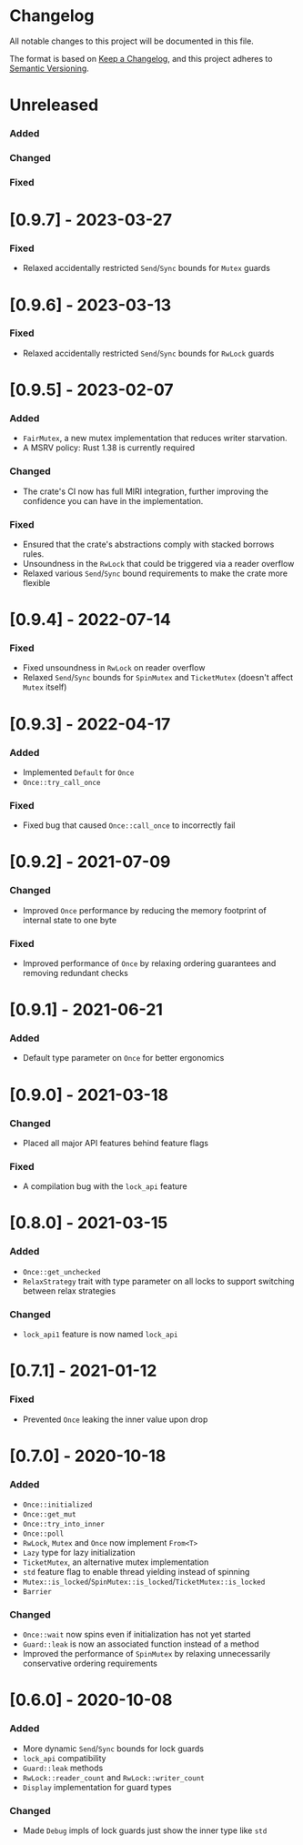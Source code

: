 # Changelog

All notable changes to this project will be documented in this file.

The format is based on [Keep a Changelog](https://keepachangelog.com/en/1.0.0/),
and this project adheres to [Semantic Versioning](https://semver.org/spec/v2.0.0.html).

# Unreleased

### Added

### Changed

### Fixed

# [0.9.7] - 2023-03-27

### Fixed

- Relaxed accidentally restricted `Send`/`Sync` bounds for `Mutex` guards

# [0.9.6] - 2023-03-13

### Fixed

- Relaxed accidentally restricted `Send`/`Sync` bounds for `RwLock` guards

# [0.9.5] - 2023-02-07

### Added

- `FairMutex`, a new mutex implementation that reduces writer starvation.
- A MSRV policy: Rust 1.38 is currently required

### Changed

- The crate's CI now has full MIRI integration, further improving the confidence you can have in the implementation.

### Fixed

- Ensured that the crate's abstractions comply with stacked borrows rules.
- Unsoundness in the `RwLock` that could be triggered via a reader overflow
- Relaxed various `Send`/`Sync` bound requirements to make the crate more flexible

# [0.9.4] - 2022-07-14

### Fixed

- Fixed unsoundness in `RwLock` on reader overflow
- Relaxed `Send`/`Sync` bounds for `SpinMutex` and `TicketMutex` (doesn't affect `Mutex` itself)

# [0.9.3] - 2022-04-17

### Added

- Implemented `Default` for `Once`
- `Once::try_call_once`

### Fixed

- Fixed bug that caused `Once::call_once` to incorrectly fail

# [0.9.2] - 2021-07-09

### Changed

- Improved `Once` performance by reducing the memory footprint of internal state to one byte

### Fixed

- Improved performance of `Once` by relaxing ordering guarantees and removing redundant checks

# [0.9.1] - 2021-06-21

### Added

- Default type parameter on `Once` for better ergonomics

# [0.9.0] - 2021-03-18

### Changed

- Placed all major API features behind feature flags

### Fixed

- A compilation bug with the `lock_api` feature

# [0.8.0] - 2021-03-15

### Added

- `Once::get_unchecked`
- `RelaxStrategy` trait with type parameter on all locks to support switching between relax strategies

### Changed

- `lock_api1` feature is now named `lock_api`

# [0.7.1] - 2021-01-12

### Fixed

- Prevented `Once` leaking the inner value upon drop

# [0.7.0] - 2020-10-18

### Added

- `Once::initialized`
- `Once::get_mut`
- `Once::try_into_inner`
- `Once::poll`
- `RwLock`, `Mutex` and `Once` now implement `From<T>`
- `Lazy` type for lazy initialization
- `TicketMutex`, an alternative mutex implementation
- `std` feature flag to enable thread yielding instead of spinning
- `Mutex::is_locked`/`SpinMutex::is_locked`/`TicketMutex::is_locked`
- `Barrier`

### Changed

- `Once::wait` now spins even if initialization has not yet started
- `Guard::leak` is now an associated function instead of a method
- Improved the performance of `SpinMutex` by relaxing unnecessarily conservative
  ordering requirements

# [0.6.0] - 2020-10-08

### Added

- More dynamic `Send`/`Sync` bounds for lock guards
- `lock_api` compatibility
- `Guard::leak` methods
- `RwLock::reader_count` and `RwLock::writer_count`
- `Display` implementation for guard types

### Changed

- Made `Debug` impls of lock guards just show the inner type like `std`
